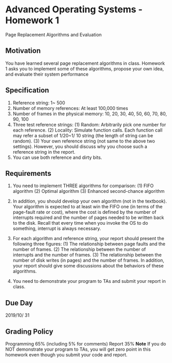# Advanced Operating Systems - Homework 1

Page Replacement Algorithms and Evaluation

## Motivation

You have learned several page replacement algorithms in class. Homework 1 asks you to
implement some of these algorithms, propose your own idea, and evaluate their system
performance

## Specification

1. Reference string: 1~ 500
2. Number of memory references: At least 100,000 times
3. Number of frames in the physical memory: 10, 20, 30, 40, 50, 60, 70, 80, 90, 100
4. Three test reference strings:
    (1) Random: Arbitrarily pick one number for each reference.
    (2) Locality: Simulate function calls. Each function call may refer a subset of 1/20~1/ 10
       string (the length of string can be random).
    (3) Your own reference string (not same to the above two settings). However, you should
       discuss why you choose such a reference string in the report.
5. You can use both reference and dirty bits.

## Requirements

1. You need to implement THREE algorithms for comparison:
    (1) FIFO algorithm
    (2) Optimal algorithm
    (3) Enhanced second-chance algorithm
2. In addition, you should develop your own algorithm (not in the textbook). Your algorithm
    is expected to at least win the FIFO one (in terms of the page-fault rate or cost), where the
    cost is defined by the number of interrupts required and the number of pages needed to be
    written back to the disk. Recall that every time when you invoke the OS to do something,
    interrupt is always necessary.
3. For each algorithm and reference string, your report should present the following three
    figures:
    (1) The relationship between page faults and the number of frames.
    (2) The relationship between the number of interrupts and the number of frames.
    (3) The relationship between the number of disk writes (in pages) and the number of
       frames.
    In addition, your report should give some discussions about the behaviors of these algorithms.

4. You need to demonstrate your program to TAs and submit your report in class.

## Due Day

2019/10/ 31

## Grading Policy

Programming 65% (including 5% for comments)
Report 35%
__Note__ If you do NOT demonstrate your program to TAs, you will get zero point in this
homework even though you submit your code and report.
